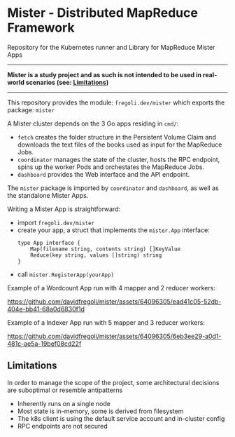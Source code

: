 # Mister - Distributed MapReduce Framework

Repository for the Kubernetes runner and Library for MapReduce Mister Apps

---

**Mister is a study project and as such is not intended to be used in real-world scenarios (see:&nbsp;[Limitations](#limitations))**

---

This repository provides the module: `fregoli.dev/mister` which exports the package: `mister`

A Mister cluster depends on the 3 Go apps residing in `cmd/`:
- `fetch` creates the folder structure in the Persistent Volume Claim and downloads the text files of the books used as input  for the MapReduce Jobs.
- `coordinator` manages the state of the cluster, hosts the RPC endpoint, spins up the worker Pods and orchestates the MapReduce Jobs.
- `dashboard` provides the Web interface and the API endpoint.

The `mister` package is imported by `coordinator` and `dashboard`, as well as the standalone Mister Apps.

Writing a Mister App is straightforward:
- import `fregoli.dev/mister`
- create your app, a struct that implements the `mister.App` interface:
  ```
  type App interface {
      Map(filename string, contents string) []KeyValue
      Reduce(key string, values []string) string
  }
  ```
- call `mister.RegisterApp(yourApp)`


Example of a Wordcount App run with 4 mapper and 2 reducer workers:


https://github.com/davidfregoli/mister/assets/64096305/ead41c05-52db-404e-bb41-68a0d6830f1d

Example of a Indexer App run with 5 mapper and 3 reducer workers:

https://github.com/davidfregoli/mister/assets/64096305/6eb3ee29-a0d1-481c-ae5a-19bef08cd22f


## Limitations
In order to manage the scope of the project, some architectural decisions are suboptimal or resemble antipatterns
- Inherently runs on a single node
- Most state is in-memory, some is derived from filesystem
- The k8s client is using the default service account and in-cluster config
- RPC endpoints are not secured

